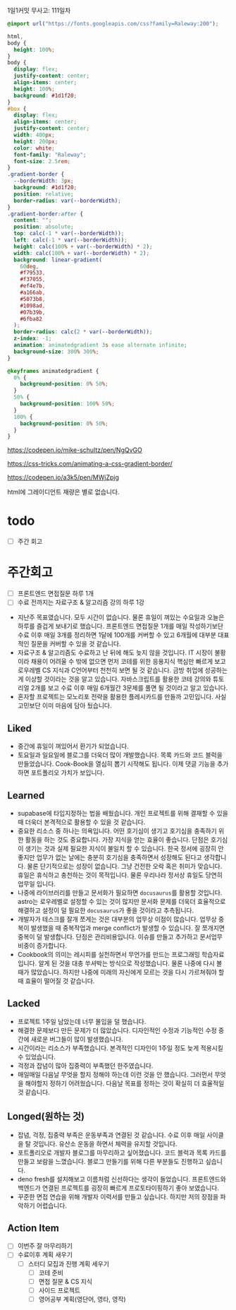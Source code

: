 1일1커밋 무사고: 111일차

```css
@import url("https://fonts.googleapis.com/css?family=Raleway:200");

html,
body {
  height: 100%;
}
body {
  display: flex;
  justify-content: center;
  align-items: center;
  height: 100%;
  background: #1d1f20;
}
#box {
  display: flex;
  align-items: center;
  justify-content: center;
  width: 400px;
  height: 200px;
  color: white;
  font-family: "Raleway";
  font-size: 2.5rem;
}
.gradient-border {
  --borderWidth: 3px;
  background: #1d1f20;
  position: relative;
  border-radius: var(--borderWidth);
}
.gradient-border:after {
  content: "";
  position: absolute;
  top: calc(-1 * var(--borderWidth));
  left: calc(-1 * var(--borderWidth));
  height: calc(100% + var(--borderWidth) * 2);
  width: calc(100% + var(--borderWidth) * 2);
  background: linear-gradient(
    60deg,
    #f79533,
    #f37055,
    #ef4e7b,
    #a166ab,
    #5073b8,
    #1098ad,
    #07b39b,
    #6fba82
  );
  border-radius: calc(2 * var(--borderWidth));
  z-index: -1;
  animation: animatedgradient 3s ease alternate infinite;
  background-size: 300% 300%;
}

@keyframes animatedgradient {
  0% {
    background-position: 0% 50%;
  }
  50% {
    background-position: 100% 50%;
  }
  100% {
    background-position: 0% 50%;
  }
}
```

https://codepen.io/mike-schultz/pen/NgQvGO

https://css-tricks.com/animating-a-css-gradient-border/

https://codepen.io/a3k5/pen/MWjZpjg

html에 그레이디언트 재량은 별로 없습니다.

# todo

- [ ] 주간 회고

# 주간회고

- [ ] 프론트엔드 면접질문 하루 1개
- [ ] 수료 전까지는 자료구조 & 알고리즘 강의 하루 1강

- 지난주 목표였습니다. 모두 시간이 없습니다. 물론 휴일이 껴있는 수요일과 오늘은 하루를 즐겁게 보내기로 했습니다.
  프론트엔드 면접질문 1개를 매일 작성하기보단 수료 이후 매일 3개를 정리하면 1달에 100개를 커버할 수 있고 6개월에 대부분 대표적인 질문을 커버할 수 있을 것 같습니다.
- 자료구조 & 알고리즘도 수료하고 난 뒤에 해도 늦지 않을 것입니다. IT 시장이 불황이라 채용이 어려울 수 밖에 없으면 먼저 코테를 위한 응용지식 핵심만 빠르게 보고 로우레벨 CS 지식과 C언어부터 천천히 보면 될 것 같습니다. 금방 취업에 성공하는 게 이상할 것이라는 것을 알고 있습니다. 자바스크립트를 활용한 코테 강의와 튜토리얼 2개를 보고 수료 이후 매일 6개월간 3문제를 풀면 될 것이라고 알고 있습니다.
- 혼자할 프로젝트는 모노리포 전략을 활용한 플레시카드를 만들까 고민입니다. 사실 고민보단 이미 마음에 담아 뒀습니다.

## Liked

- 중간에 휴일이 껴있어서 환기가 되었습니다.
- 토요일과 일요일에 블로그를 더욱더 많이 개발했습니다. 목록 카드와 코드 블럭을 만들었습니다. Cook-Book을 열심히 뽑기 시작해도 됩니다. 이제 댓글 기능을 추가하면 포트폴리오 가치가 보입니다.

## Learned

- supabase에 타입지정하는 법을 배웠습니다. 개인 프로젝트를 위해 결재할 수 있을 때 더욱더 본격적으로 활용할 수 있을 것 같습니다.
- 중요한 리소스 중 하나는 의욕입니다. 어떤 호기심이 생기고 호기심을 충족하기 위한 활동을 하는 것도 중요합니다. 가장 지식을 얻는 효율이 좋습니다. 단점은 호기심이 생기는 것과 실제 필요한 지식이 불일치 할 수 있습니다. 한국 정서에 굉장히 안 좋지만 업무가 없는 날에는 충분히 호기심을 충족하면서 성장해도 된다고 생각합니다. 물론 단기적으로는 성장이 없습니다. 그냥 건전한 오락 혹은 취미가 맞습니다. 휴일은 휴식하고 충천하는 것이 목적입니다. 물론 우리나라 정서상 휴일도 당연히 업무일 입니다.
- 나중에 라이브러리를 만들고 문서화가 필요하면 `docusaurus`를 활용할 것입니다. astro는 로우레벨로 설정할 수 있는 것이 많지만 문서화 문제를 더욱더 효율적으로 해결하고 설정이 덜 필요한 `docusaurus`가 좋을 것이라고 추측됩니다.
- 개발자가 테스크를 잘개 쪼게는 것은 대부분의 업무상 이점이 많습니다. 업무상 중복이 발생했을 때 중복작업과 merge conflict가 발생할 수 있습니다. 잘 쪼개지면 중복이 덜 발생합니다. 단점은 관리비용입니다. 이슈를 만들고 추가하고 문서업무 비중이 증가합니다.
- Cookbook의 의미는 레시피를 실천하면서 무언가를 만드는 프로그래밍 학습자료입니다. 알게 된 것을 대충 쑤셔박는 방식으로 작성했습니다. 물론 나중에 다시 볼 때가 많았습니다. 하지만 나중에 미래의 자신에게 모르는 것을 다시 가르쳐줘야 할 때 효율이 떨어질 것 같습니다.

## Lacked

- 프로젝트 1주일 남았는데 너무 몰입을 덜 했습니다.
- 해결한 문제보다 만든 문제가 더 많았습니다. 디자인적인 수정과 기능적인 수정 중간에 새로운 버그들이 많이 발생했습니다.
- 시간이라는 리소스가 부족했습니다. 본격적인 디자인이 1주일 정도 늦게 적용시킬 수 있었습니다.
- 걱정과 잡념이 많아 집중력이 부족했던 한주였습니다.
- 매일매일 다음날 무엇을 할지 정해야 하는데 이런 것을 안 했습니다. 그러먼서 무엇을 해야할지 정하기 어려웠습니다. 다음날 목표를 정하는 것이 확실히 더 효율적일 것 같습니다.

## Longed(원하는 것)

- 잡념, 걱정, 집중력 부족은 운동부족과 연결된 것 같습니다. 수료 이후 매일 사이클을 탈 것입니다. 유산소 운동을 하면서 체력을 유지할 것입니다.
- 포트폴리오로 개발자 블로그를 마무리하고 싶어졌습니다. 코드 블럭과 목록 카드를 만들고 보람을 느꼈습니다. 블로그 만들기를 위해 다른 부분들도 진행하고 싶습니다.
- deno fresh를 설치해보고 이름처럼 신선하다는 생각이 들었습니다. 프론트엔드와 백엔드가 연결된 프로젝트를 굉장히 빠르게 프로토타이핑하기 좋아 보였습니다.
- 꾸준한 면접 연습을 위해 개발자 이력서를 만들고 싶습니다. 하지만 저의 장점을 파악하기 어렵습니다.

## Action Item

- [ ] 이번주 잘 마무리하기
- [ ] 수료이후 계획 새우기
  - [ ] 스터디 모집과 진행 계획 세우기
    - [ ] 코테 준비
    - [ ] 면접 질문 & CS 지식
    - [ ] 사이드 프로젝트
    - [ ] 영어공부 계획(영단어, 영타, 영작)
